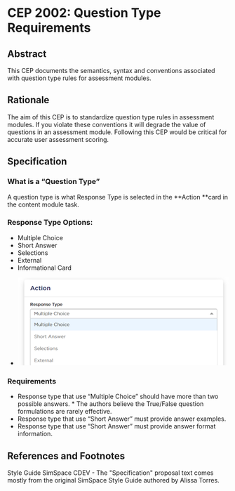 # CEP 2002: Question Type Requirements

## Abstract

This CEP documents the semantics, syntax and conventions associated with question type rules for assessment modules. 

## Rationale

The aim of this CEP is to standardize question type rules in assessment modules. If you violate these conventions it will degrade the value of questions in an assessment module. Following this CEP would be critical for accurate user assessment scoring.  

## Specification


### What is a “Question Type”

A question type is what Response Type is selected in the **Action **card in the content module task.

### Response Type Options:

*  Multiple Choice
*  Short Answer
*  Selections
*  External
*  Informational Card

-  ![Action Card](cep-2002-action.png)


### Requirements

*    Response type that use “Multiple Choice” should have more than two possible answers.
    *    The authors believe the True/False question formulations are rarely effective.
*    Response type that use “Short Answer” must provide answer examples.
*    Response type that use “Short Answer” must provide answer format information.

## References and Footnotes

Style Guide SimSpace CDEV -  The "Specification" proposal text comes mostly from the original SimSpace Style Guide authored by Alissa Torres.

